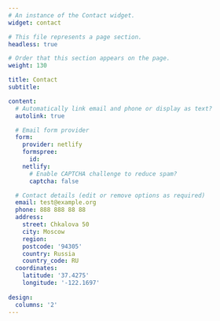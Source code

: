 ```yaml
---
# An instance of the Contact widget.
widget: contact

# This file represents a page section.
headless: true

# Order that this section appears on the page.
weight: 130

title: Contact
subtitle:

content:
  # Automatically link email and phone or display as text?
  autolink: true

  # Email form provider
  form:
    provider: netlify
    formspree:
      id:
    netlify:
      # Enable CAPTCHA challenge to reduce spam?
      captcha: false

  # Contact details (edit or remove options as required)
  email: test@example.org
  phone: 888 888 88 88
  address:
    street: Chkalova 50
    city: Moscow
    region: 
    postcode: '94305'
    country: Russia
    country_code: RU
  coordinates:
    latitude: '37.4275'
    longitude: '-122.1697'
    
design:
  columns: '2'
---
```

